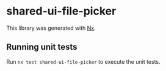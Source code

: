 # shared-ui-file-picker

This library was generated with [Nx](https://nx.dev).

## Running unit tests

Run `nx test shared-ui-file-picker` to execute the unit tests.

